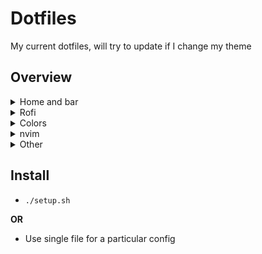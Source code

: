 # Dotfiles

My current dotfiles, will try to update if I change my theme

## Overview

<details>
<summary>Home and bar</summary>

![Home](images/home.png)
![Bar](images/bar.png)

</details>

<details>
<summary>Rofi</summary>

![Launcher](images/rofi_launcher.png)
![Power menu](images/rofi_power.png)

</details>

<details>
<summary>Colors</summary>

![Scheme](images/scheme.png)

</details>

<details>
<summary>nvim</summary>

![Nvim](images/nvim.png)

</details>

<details>
<summary>Other</summary>

![Startpage](images/start.png)
![Dunst](images/dunst.png)
![Fetch](images/fetch.png)

</details>

## Install

* `./setup.sh`

**OR**

* Use single file for a particular config

